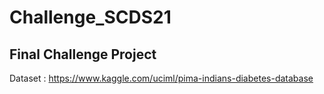 # Challenge_SCDS21

## Final Challenge Project

Dataset : https://www.kaggle.com/uciml/pima-indians-diabetes-database
